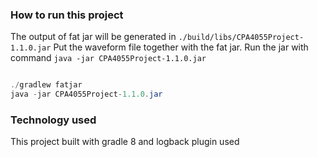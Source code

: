 ### How to run this project

The output of fat jar will be generated in `./build/libs/CPA4055Project-1.1.0.jar`
Put the waveform file together with the fat jar.
Run the jar with command `java -jar CPA4055Project-1.1.0.jar`
```java

./gradlew fatjar
java -jar CPA4055Project-1.1.0.jar


```


### Technology used

This project built with gradle 8 and logback plugin used

